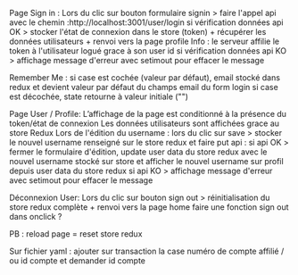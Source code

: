 Page Sign in :
Lors du clic sur bouton formulaire signin > faire l'appel api avec le chemin :http://localhost:3001/user/login
si vérification données api OK > stocker l'état de connexion dans le store (token) + récupérer les données utilisateurs + renvoi vers la page profile
Info : le serveur affilie le token à l'utilisateur logué grace à son user id
si vérification données api KO > affichage message d'erreur avec setimout pour effacer le message

Remember Me :
si case est cochée (valeur par défaut), email stocké dans redux et devient valeur par défaut du champs email du form login
si case est décochée, state retourne à valeur initiale ("")

Page User / Profile:
L’affichage de la page est conditionné à la présence du token/état de connexion
Les données utilisateurs sont affichées grace au store Redux
Lors de l'édition du username : lors du clic sur save > stocker le nouvel username renseigné sur le store redux et faire put api :
si api OK > fermer le formulaire d'édition, update user data du store redux avec le nouvel username stocké sur store et afficher le nouvel username sur profil depuis user data du store redux
si api KO > affichage message d'erreur avec setimout pour effacer le message

Déconnexion User:
Lors du clic sur bouton sign out > réinitialisation du store redux complète + renvoi vers la page home
faire une fonction sign out dans onclick ?

PB : reload page = reset store redux

Sur fichier yaml :
ajouter sur transaction la case numéro de compte affilié / ou id compte et demander id compte
